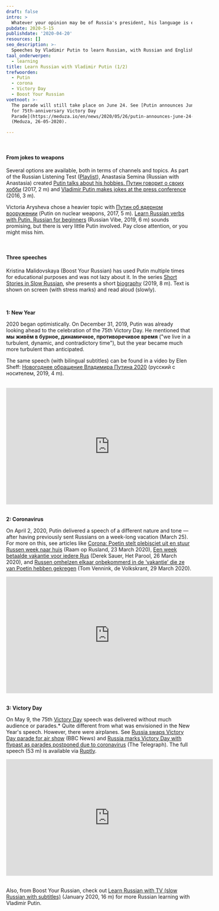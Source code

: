 ```yaml
---
draft: false
intro: >
  Whatever your opinion may be of Russia's president, his language is excellent material for learning. He expresses himself clearly, but with sentences that are not simple or impoverished — something not all presidents manage, even in their own language. While the language isn't always easy and may not be ideal for beginners, there are subtitles and explanations available, and it's about more than just language alone.
pubdate: 2020-5-15
publishdate: '2020-04-20'
resources: []
seo_description: >-
  Speeches by Vladimir Putin to learn Russian, with Russian and English subtitles.
taal_onderwerpen:
  - learning
title: Learn Russian with Vladimir Putin (1/2)
trefwoorden:
  - Putin
  - corona
  - Victory Day
  - Boost Your Russian
voetnoot: >-
  The parade will still take place on June 24. See [Putin announces June 24 date
  for 75th-anniversary Victory Day
  Parade](https://meduza.io/en/news/2020/05/26/putin-announces-june-24-date-for-75th-anniversary-victory-day-parade)
  (Meduza, 26-05-2020).

---
```


<br/>

#### From jokes to weapons

Several options are available, both in terms of channels and topics. As part of the Russian Listening Test ([Playlist](https://www.youtube.com/playlist?list=PLJ5ltfEfYENG3f7NjUQ-qEn-mWhfZnjat)), Anastasia Semina (Russian with Anastasia) created [Putin talks about his hobbies. Путин говорит о своих хобби](https://www.youtube.com/watch?v=Jt2dQ2SV8LA) (2017, 2 m) and [Vladimir Putin makes jokes at the press conference](https://www.youtube.com/watch?v=CM9WxHPmz2E) (2016, 3 m).

Victoria Arysheva chose a heavier topic with [Путин об ядерном вооружении](https://www.youtube.com/watch?v=VRRlgnemeBw) (Putin on nuclear weapons, 2017, 5 m). [Learn Russian verbs with Putin. Russian for beginners](https://www.youtube.com/watch?v=4RQXiDQKdAA) (Russian Vibe, 2019, 6 m) sounds promising, but there is very little Putin involved. Pay close attention, or you might miss him.

<br/>

#### Three speeches

Kristina Malidovskaya (Boost Your Russian) has used Putin multiple times for educational purposes and was not lazy about it. In the series [Short Stories in Slow Russian](https://www.boostyourrussian.com/russian-short-stories/), she presents a short [biography](https://www.youtube.com/watch?v=JU2iRQzHiEg) (2019, 8 m). Text is shown on screen (with stress marks) and read aloud (slowly).

<br/>

**1: New Year**

2020 began optimistically. On December 31, 2019, Putin was already looking ahead to the celebration of the 75th Victory Day. He mentioned that **мы живём в бурное, динамичное, противоречивое время** ("we live in a turbulent, dynamic, and contradictory time"), but the year became much more turbulent than anticipated.

The same speech (with bilingual subtitles) can be found in a video by Elen Sheff: [Новогоднее обращение Владимира Путина 2020](https://youtu.be/XYjhD-DFS6U) (русский с носителем, 2019, 4 m).

<br/>

<iframe width="560" height="315" src="https://www.youtube.com/embed/MPHCoMeIUY8" frameborder="0" allow="accelerometer; autoplay; encrypted-media; gyroscope; picture-in-picture" allowfullscreen></iframe>

<br/>
<br/>

**2: Coronavirus**

On April 2, 2020, Putin delivered a speech of a different nature and tone — after having previously sent Russians on a week-long vacation (March 25). For more on this, see articles like [Corona: Poetin stelt plebisciet uit en stuur Russen week naar huis](https://www.raamoprusland.nl/actueel/1559-corona-poetin-stelt-plebisciet-uit-en-stuurt-russen-week-naar-huis) (Raam op Rusland, 23 March 2020), [Een week betaalde vakantie voor iedere Rus](https://www.parool.nl/columns-opinie/een-week-betaalde-vakantie-voor-iedere-rus~b12f9b7f/) (Derek Sauer, Het Parool, 26 March 2020), and [Russen omhelzen elkaar onbekommerd in de ‘vakantie’ die ze van Poetin hebben gekregen](https://www.volkskrant.nl/nieuws-achtergrond/russen-omhelzen-elkaar-onbekommerd-in-de-vakantie-die-ze-van-poetin-hebben-gekregen~bc444c6f/) (Tom Vennink, de Volkskrant, 29 March 2020).

<iframe width="560" height="315" src="https://www.youtube.com/embed/ujCFOPfqJbQ" frameborder="0" allow="accelerometer; autoplay; encrypted-media; gyroscope; picture-in-picture" allowfullscreen></iframe>

<br/>
<br/>

**3: Victory Day**

On May 9, the 75th [Victory Day](https://en.wikipedia.org/wiki/Victory_Day_(9_May)) speech was delivered without much audience or parades.* Quite different from what was envisioned in the New Year's speech. However, there were airplanes. See [Russia swaps Victory Day parade for air show](https://youtu.be/fpVvQ93bLWY) (BBC News) and [Russia marks Victory Day with flypast as parades postponed due to coronavirus](https://youtu.be/OIqUwsKbgVM) (The Telegraph). The full speech (53 m) is available via [Ruptly](https://youtu.be/1ayENwUnI8E).

<iframe width="560" height="315" src="https://www.youtube.com/embed/YCXLJsJic5A" frameborder="0" allow="accelerometer; autoplay; encrypted-media; gyroscope; picture-in-picture" allowfullscreen></iframe>

<br/>
<br/>

Also, from Boost Your Russian, check out [Learn Russian with TV (slow Russian with subtitles)](https://youtu.be/KSD0Zuyju4E) (January 2020, 16 m) for more Russian learning with Vladimir Putin.
